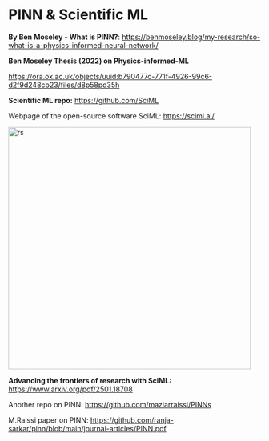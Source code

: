 # PINN & Scientific ML

**By Ben Moseley - What is PINN?**: https://benmoseley.blog/my-research/so-what-is-a-physics-informed-neural-network/

**Ben Moseley Thesis (2022) on Physics-informed-ML**

https://ora.ox.ac.uk/objects/uuid:b790477c-771f-4926-99c6-d2f9d248cb23/files/d8p58pd35h

**Scientific ML repo:**
https://github.com/SciML

Webpage of the open-source software SciML: https://sciml.ai/



<img width="484" alt="rs" src="https://github.com/user-attachments/assets/299e1418-7319-4407-8951-62a81bbd8e91" />




**Advancing the frontiers of research with SciML:**  https://www.arxiv.org/pdf/2501.18708

Another repo on PINN: https://github.com/maziarraissi/PINNs

M.Raissi paper on PINN: https://github.com/ranja-sarkar/pinn/blob/main/journal-articles/PINN.pdf



